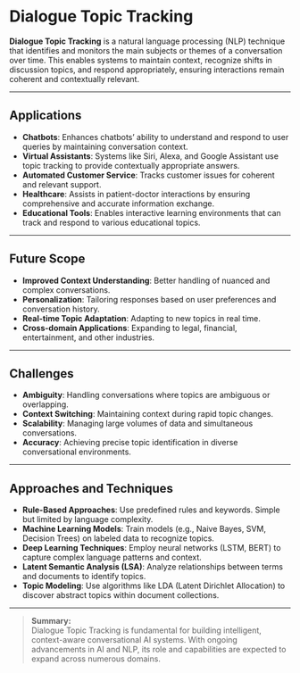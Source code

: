 # Dialogue Topic Tracking

**Dialogue Topic Tracking** is a natural language processing (NLP) technique that identifies and monitors the main subjects or themes of a conversation over time. This enables systems to maintain context, recognize shifts in discussion topics, and respond appropriately, ensuring interactions remain coherent and contextually relevant.

---

## Applications

- **Chatbots**: Enhances chatbots’ ability to understand and respond to user queries by maintaining conversation context.
- **Virtual Assistants**: Systems like Siri, Alexa, and Google Assistant use topic tracking to provide contextually appropriate answers.
- **Automated Customer Service**: Tracks customer issues for coherent and relevant support.
- **Healthcare**: Assists in patient-doctor interactions by ensuring comprehensive and accurate information exchange.
- **Educational Tools**: Enables interactive learning environments that can track and respond to various educational topics.

---

## Future Scope

- **Improved Context Understanding**: Better handling of nuanced and complex conversations.
- **Personalization**: Tailoring responses based on user preferences and conversation history.
- **Real-time Topic Adaptation**: Adapting to new topics in real time.
- **Cross-domain Applications**: Expanding to legal, financial, entertainment, and other industries.

---

## Challenges

- **Ambiguity**: Handling conversations where topics are ambiguous or overlapping.
- **Context Switching**: Maintaining context during rapid topic changes.
- **Scalability**: Managing large volumes of data and simultaneous conversations.
- **Accuracy**: Achieving precise topic identification in diverse conversational environments.

---

## Approaches and Techniques

- **Rule-Based Approaches**: Use predefined rules and keywords. Simple but limited by language complexity.
- **Machine Learning Models**: Train models (e.g., Naive Bayes, SVM, Decision Trees) on labeled data to recognize topics.
- **Deep Learning Techniques**: Employ neural networks (LSTM, BERT) to capture complex language patterns and context.
- **Latent Semantic Analysis (LSA)**: Analyze relationships between terms and documents to identify topics.
- **Topic Modeling**: Use algorithms like LDA (Latent Dirichlet Allocation) to discover abstract topics within document collections.

---

> **Summary:**  
Dialogue Topic Tracking is fundamental for building intelligent, context-aware conversational AI systems. With ongoing advancements in AI and NLP, its role and capabilities are expected to expand across numerous domains.
